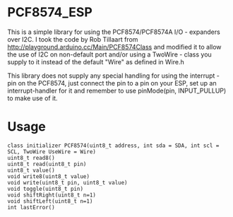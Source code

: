 # PCF8574_ESP

This is a simple library for using the PCF8574/PCF8574A I/O - expanders over I2C. I took the code by Rob Tillaart from http://playground.arduino.cc/Main/PCF8574Class and modified it to allow the use of I2C on non-default port and/or using a TwoWire - class you supply to it instead of the default "Wire" as defined in Wire.h

This library does not supply any special handling for using the interrupt - pin on the PCF8574, just connect the pin to a pin on your ESP, set up an interrupt-handler for it and remember to use pinMode(pin, INPUT_PULLUP) to make use of it.

# Usage
```
class initializer PCF8574(uint8_t address, int sda = SDA, int scl = SCL, TwoWire UseWire = Wire)
uint8_t read8()
uint8_t read(uint8_t pin)
uint8_t value()
void write8(uint8_t value)
void write(uint8_t pin, uint8_t value)
void toggle(uint8_t pin)
void shiftRight(uint8_t n=1)
void shiftLeft(uint8_t n=1)
int lastError()
```
